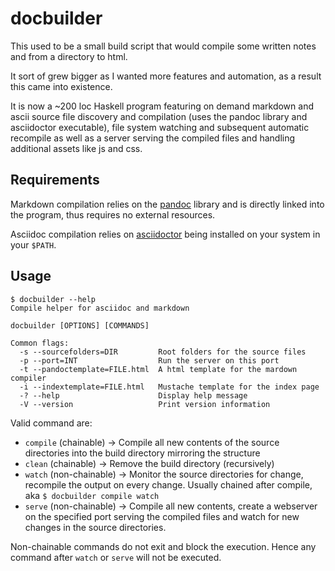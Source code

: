 # docbuilder


This used to be a small build script that would compile some written notes and from a directory to html.

It sort of grew bigger as I wanted more features and automation, as a result this came into existence.

It is now a ~200 loc Haskell program featuring on demand markdown and ascii source file discovery and compilation (uses the pandoc library and asciidoctor executable), file system watching and subsequent automatic recompile as well as a server serving the compiled files and handling additional assets like js and css.

## Requirements

Markdown compilation relies on the [pandoc][] library and is directly linked into the program, thus requires no external resources.

Asciidoc compilation relies on [asciidoctor][] being installed on your system in your `$PATH`.

[asciidoctor]: https://asciidoctor.org
[pandoc]: https://hackage.haskell.org/package/pandoc

## Usage


    $ docbuilder --help
    Compile helper for asciidoc and markdown

    docbuilder [OPTIONS] [COMMANDS]

    Common flags:
      -s --sourcefolders=DIR         Root folders for the source files
      -p --port=INT                  Run the server on this port
      -t --pandoctemplate=FILE.html  A html template for the mardown compiler
      -i --indextemplate=FILE.html   Mustache template for the index page
      -? --help                      Display help message
      -V --version                   Print version information


Valid command are:

- `compile` (chainable) -> Compile all new contents of the source directories into the build directory mirroring the structure
- `clean` (chainable) -> Remove the build directory (recursively)
- `watch` (non-chainable) -> Monitor the source directories for change, recompile the output on every change. Usually chained after compile, aka `$ docbuilder compile watch`
- `serve` (non-chainable) -> Compile all new contents, create a webserver on the specified port serving the compiled files and watch for new changes in the source directories.

Non-chainable commands do not exit and block the execution. Hence any command after `watch` or `serve` will not be executed.
